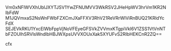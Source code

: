 Vm0xNFlWVXhUblJXYTJSV1YwZFNUMVV3WkRSV2JHeHpWV3hrVm1KR2NIbFdW
M1JQVmxaS2NsWnFWbFZXCmJXaFFXV3RhV21ReVRrWlViRnBUQ21KRldYcFdX
SEJEVkRKU1YxcElWbFppVjNoVFEyeGFSVkZVVmxKTgpiVkl6V1ZSS1VtVnNT
bFZOUlhSRVlsWndlbHBJWXpsUVVXOUxXak5XYUFvS2RIbHEKCnR2ZQ==

cfx